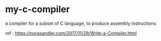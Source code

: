 # my-c-compiler
a compiler for a subset of C language, to produce assembly instructions

ref : https://norasandler.com/2017/11/29/Write-a-Compiler.html

